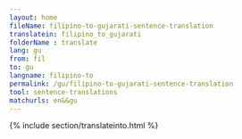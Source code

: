 ```yaml
---
layout: home
fileName: filipino-to-gujarati-sentence-translation
translatein: filipino_to_gujarati
folderName : translate
lang: gu
from: fil
to: gu
langname: filipino-to
permalink: /gu/filipino-to-gujarati-sentence-translation
tool: sentence-translations
matchurls: en&&gu
---
```

{% include section/translateinto.html %}

